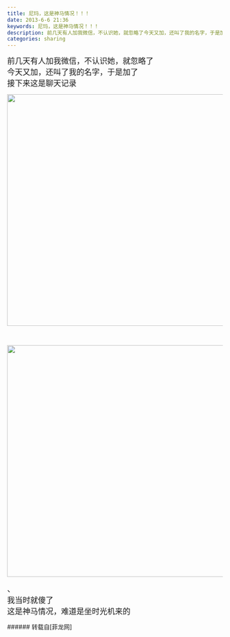 ```yaml
---
title: 尼玛，这是神马情况！！！
date: 2013-6-6 21:36
keywords: 尼玛，这是神马情况！！！
description: 前几天有人加我微信，不认识她，就忽略了今天又加，还叫了我的名字，于是加了接下来这是聊天记录、我当时就傻了这是神马情况，难道是坐时光机来的
categories: sharing
---
```

<td class="t_f" id="postmessage_1606">

<font size="4">前几天有人加我微信，不认识她，就忽略了</font><br/>
<font size="4">今天又加，还叫了我的名字，于是加了</font><br/>
<font size="4">接下来这是聊天记录</font><br/>
<font size="4">

<img aid="1925" class="zoom" data-cf-modified-046bbe4a496962f87c72b389-="" file="data/attachment/forum/201306/06/213451tc9gvwvvnzd3avcn.jpg" id="aimg_1925" inpost="1" onclick="" onmouseover="" src="http://www.flw.ph/data/attachment/forum/201306/06/213451tc9gvwvvnzd3avcn.jpg" width="540" zoomfile="data/attachment/forum/201306/06/213451tc9gvwvvnzd3avcn.jpg"/>


</font><br/>
<font size="4">

<img aid="1924" class="zoom" data-cf-modified-046bbe4a496962f87c72b389-="" file="data/attachment/forum/201306/06/213448vxln4ullzudozo4p.jpg" id="aimg_1924" inpost="1" onclick="" onmouseover="" src="http://www.flw.ph/data/attachment/forum/201306/06/213448vxln4ullzudozo4p.jpg" width="540" zoomfile="data/attachment/forum/201306/06/213448vxln4ullzudozo4p.jpg"/>


、</font><br/>
<font size="4">我当时就傻了</font><br/>
<font size="4">这是神马情况，难道是坐时光机来的</font><br/>
</td>
###### 转载自[菲龙网]